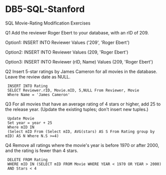# DB5-SQL-Stanford
SQL Movie-Rating Modification Exercises

Q1  Add the reviewer Roger Ebert to your database, with an rID of 209. 

Option1: 
INSERT INTO Reviewer Values ('209', 'Roger Ebert')

Option2: 
INSERT INTO Reviewer Values (209, 'Roger Ebert')

Option3: 
INSERT INTO Reviewer (rID, Name) Values (209, 'Roger Ebert')

Q2 Insert 5-star ratings by James Cameron for all movies in the database. Leave the review date as NULL. 

     INSERT INTO Rating
     SELECT Reviewer.rID, Movie.mID, 5,NULL From Reviewer, Movie
     Where Name = 'James Cameron'

Q3  For all movies that have an average rating of 4 stars or higher, add 25 to the release year. (Update the existing tuples; don't insert new tuples.) 

     Update Movie
     Set year = year + 25
     Where mID IN 
     (Select mID From (Select mID, AVG(stars) AS S From Rating group by mID) AS N Where N.S >=4)

Q4  Remove all ratings where the movie's year is before 1970 or after 2000, and the rating is fewer than 4 stars. 

     DELETE FROM Rating
     WHERE mID IN (SELECT mID FROM Movie WHERE YEAR < 1970 OR YEAR > 2000) 
     AND Stars < 4
